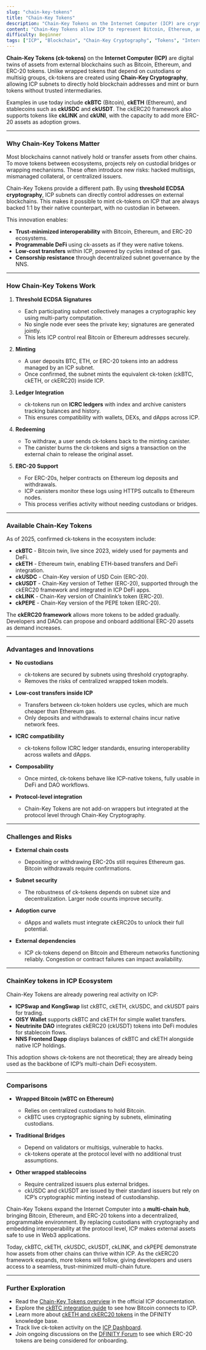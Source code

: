 ```yaml
---
slug: "chain-key-tokens"
title: "Chain-Key Tokens"
description: "Chain-Key Tokens on the Internet Computer (ICP) are cryptographic twins of external blockchain assets, such as Bitcoin, Ethereum, and ERC-20 tokens, created using chain-key cryptography to enable trust-minimized, on-chain interoperability."
content: "Chain-Key Tokens allow ICP to represent Bitcoin, Ethereum, and ERC-20 assets natively. They are minted and redeemed directly through subnets using threshold cryptography, with no custodians or external bridges, and are fully compatible with ICP's ICRC token standards."
difficulty: Beginner
tags: ["ICP", "Blockchain", "Chain-Key Cryptography", "Tokens", "Interoperability", "DeFi"]
---
```


**Chain-Key Tokens (ck-tokens)** on the **Internet Computer (ICP)** are digital twins of assets from external blockchains such as Bitcoin, Ethereum, and ERC-20 tokens. Unlike wrapped tokens that depend on custodians or multisig groups, ck-tokens are created using **Chain-Key Cryptography**, allowing ICP subnets to directly hold blockchain addresses and mint or burn tokens without trusted intermediaries.  

Examples in use today include **ckBTC** (Bitcoin), **ckETH** (Ethereum), and stablecoins such as **ckUSDC** and **ckUSDT**. The ckERC20 framework also supports tokens like **ckLINK** and **ckUNI**, with the capacity to add more ERC-20 assets as adoption grows.  

---

### Why Chain-Key Tokens Matter

Most blockchains cannot natively hold or transfer assets from other chains. To move tokens between ecosystems, projects rely on custodial bridges or wrapping mechanisms. These often introduce new risks: hacked multisigs, mismanaged collateral, or centralized issuers.  

Chain-Key Tokens provide a different path. By using **threshold ECDSA cryptography**, ICP subnets can directly control addresses on external blockchains. This makes it possible to mint ck-tokens on ICP that are always backed 1:1 by their native counterpart, with no custodian in between.  

This innovation enables:  

- **Trust-minimized interoperability** with Bitcoin, Ethereum, and ERC-20 ecosystems.  
- **Programmable DeFi** using ck-assets as if they were native tokens.  
- **Low-cost transfers** within ICP, powered by cycles instead of gas.  
- **Censorship resistance** through decentralized subnet governance by the NNS.  

---

### How Chain-Key Tokens Work

1. **Threshold ECDSA Signatures**  
   - Each participating subnet collectively manages a cryptographic key using multi-party computation.  
   - No single node ever sees the private key; signatures are generated jointly.  
   - This lets ICP control real Bitcoin or Ethereum addresses securely.  

2. **Minting**  
   - A user deposits BTC, ETH, or ERC-20 tokens into an address managed by an ICP subnet.  
   - Once confirmed, the subnet mints the equivalent ck-token (ckBTC, ckETH, or ckERC20) inside ICP.  

3. **Ledger Integration**  
   - ck-tokens run on **ICRC ledgers** with index and archive canisters tracking balances and history.  
   - This ensures compatibility with wallets, DEXs, and dApps across ICP.  

4. **Redeeming**  
   - To withdraw, a user sends ck-tokens back to the minting canister.  
   - The canister burns the ck-tokens and signs a transaction on the external chain to release the original asset.  

5. **ERC-20 Support**  
   - For ERC-20s, helper contracts on Ethereum log deposits and withdrawals.  
   - ICP canisters monitor these logs using HTTPS outcalls to Ethereum nodes.  
   - This process verifies activity without needing custodians or bridges.  

---

### Available Chain-Key Tokens

As of 2025, confirmed ck-tokens in the ecosystem include:  

- **ckBTC** - Bitcoin twin, live since 2023, widely used for payments and DeFi.  
- **ckETH** - Ethereum twin, enabling ETH-based transfers and DeFi integration.  
- **ckUSDC** - Chain-Key version of USD Coin (ERC-20).  
- **ckUSDT** - Chain-Key version of Tether (ERC-20), supported through the ckERC20 framework and integrated in ICP DeFi apps.  
- **ckLINK** - Chain-Key version of Chainlink’s token (ERC-20).  
- **ckPEPE** - Chain-Key version of the PEPE token (ERC-20).  

The **ckERC20 framework** allows more tokens to be added gradually. Developers and DAOs can propose and onboard additional ERC-20 assets as demand increases.  

---

### Advantages and Innovations

- **No custodians**  
  - ck-tokens are secured by subnets using threshold cryptography.  
  - Removes the risks of centralized wrapped token models.  

- **Low-cost transfers inside ICP**  
  - Transfers between ck-token holders use cycles, which are much cheaper than Ethereum gas.  
  - Only deposits and withdrawals to external chains incur native network fees.  

- **ICRC compatibility**  
  - ck-tokens follow ICRC ledger standards, ensuring interoperability across wallets and dApps.  

- **Composability**  
  - Once minted, ck-tokens behave like ICP-native tokens, fully usable in DeFi and DAO workflows.  

- **Protocol-level integration**  
  - Chain-Key Tokens are not add-on wrappers but integrated at the protocol level through Chain-Key Cryptography.  

---

### Challenges and Risks

- **External chain costs**  
  - Depositing or withdrawing ERC-20s still requires Ethereum gas. Bitcoin withdrawals require confirmations.  

- **Subnet security**  
  - The robustness of ck-tokens depends on subnet size and decentralization. Larger node counts improve security.  

- **Adoption curve**  
  - dApps and wallets must integrate ckERC20s to unlock their full potential.  

- **External dependencies**  
  - ICP ck-tokens depend on Bitcoin and Ethereum networks functioning reliably. Congestion or contract failures can impact availability.  

---

### ChainKey tokens in ICP Ecosystem

Chain-Key Tokens are already powering real activity on ICP:  

- **ICPSwap and KongSwap** list ckBTC, ckETH, ckUSDC, and ckUSDT pairs for trading.  
- **OISY Wallet** supports ckBTC and ckETH for simple wallet transfers.  
- **Neutrinite DAO** integrates ckERC20 (ckUSDT) tokens into DeFi modules for stablecoin flows.  
- **NNS Frontend Dapp** displays balances of ckBTC and ckETH alongside native ICP holdings.  

This adoption shows ck-tokens are not theoretical; they are already being used as the backbone of ICP’s multi-chain DeFi ecosystem.  

---

### Comparisons

- **Wrapped Bitcoin (wBTC on Ethereum)**  
  - Relies on centralized custodians to hold Bitcoin.  
  - ckBTC uses cryptographic signing by subnets, eliminating custodians.  

- **Traditional Bridges**  
  - Depend on validators or multisigs, vulnerable to hacks.  
  - ck-tokens operate at the protocol level with no additional trust assumptions.  

- **Other wrapped stablecoins**  
  - Require centralized issuers plus external bridges.  
  - ckUSDC and ckUSDT are issued by their standard issuers but rely on ICP’s cryptographic minting instead of custodianship.  

Chain-Key Tokens expand the Internet Computer into a **multi-chain hub**, bringing Bitcoin, Ethereum, and ERC-20 tokens into a decentralized, programmable environment. By replacing custodians with cryptography and embedding interoperability at the protocol level, ICP makes external assets safe to use in Web3 applications.  

Today, ckBTC, ckETH, ckUSDC, ckUSDT, ckLINK, and ckPEPE demonstrate how assets from other chains can thrive within ICP. As the ckERC20 framework expands, more tokens will follow, giving developers and users access to a seamless, trust-minimized multi-chain future.  

---

### Further Exploration

- Read the [Chain-Key Tokens overview](https://internetcomputer.org/docs/defi/chain-key-tokens/overview) in the official ICP documentation.  
- Explore the [ckBTC integration guide](https://internetcomputer.org/docs/current/developer-docs/integration/bitcoin/overview) to see how Bitcoin connects to ICP.  
- Learn more about [ckETH and ckERC20 tokens](https://support.dfinity.org/hc/en-us/articles/20273018220180-What-are-ckETH-and-ckERC-20-tokens) in the DFINITY knowledge base.  
- Track live ck-token activity on the [ICP Dashboard](https://dashboard.internetcomputer.org).  
- Join ongoing discussions on the [DFINITY Forum](https://forum.dfinity.org) to see which ERC-20 tokens are being considered for onboarding.  
